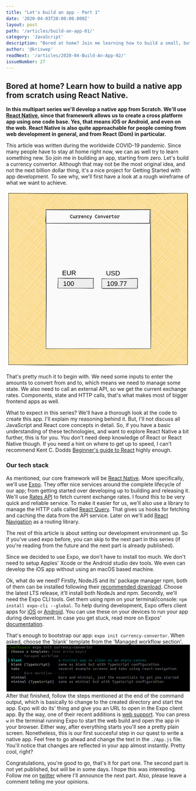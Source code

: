 ```yaml
---
title: "Let's build an app - Part 1"
date: '2020-04-03T20:00:00.000Z'
layout: post
path: '/articles/build-an-app-01/'
category: 'JavaScript'
description: "Bored at home? Join me learning how to build a small, but complete app in 2020. We'll use React Native to build a cross platform and fully native app."
author: '@kriswep'
readNext: '/articles/2020-04-Build-An-App-02/'
issueNumber: 27
---
```


## Bored at home? Learn how to build a native app from scratch using React Native.

**In this multipart series we'll develop a native app from Scratch. We'll use [React Native](https://reactnative.dev/), since that framework allows us to create a cross platform app using one code base. Yes, that means iOS or Android, and even on the web. React Native is also quite approachable for people coming from web development in general, and from React (Dom) in particular.**

This article was written during the worldwide COVID-19 pandemic. Since many people have to stay at home right now, we can as well try to learn something new. So join me in building an app, starting from zero. Let's build a currency convertor. Although that may not be the most original idea, and not the next billion dollar thing, it's a nice project for Getting Started with app development. To see why, we'll first have a look at a rough wireframe of what we want to achieve.

![First rough draft of the app we'll build. There are two fields to select the currencies and two inputs to enter the corresponding values. They are aligned centrally on the screen.](app-draft.jpg)

That's pretty much it to begin with. We need some inputs to enter the amounts to convert from and to, which means we need to manage some state. We also need to call an external API, so we get the current exchange rates. Components, state and HTTP calls, that's what makes most of bigger frontend apps as well.

What to expect in this series? We'll have a thorough look at the code to create this app. I'll explain my reasoning behind it. But, I'll not discuss all JavaScript and React core concepts in detail. So, if you have a basic understanding of these technologies, and want to explore React Native a bit further, this is for you. You don't need deep knowledge of React or React Native though. If you need a hint on where to get up to speed, I can't recommend Kent C. Dodds [Beginner's guide to React](https://egghead.io/courses/the-beginner-s-guide-to-react) highly enough.

### Our tech stack

As mentioned, our core framework will be [React Native](https://reactnative.dev/). More specifically, we'll use [Expo](https://expo.io/). They offer nice services around the complete lifecycle of our app; from getting started over developing up to building and releasing it. We'll use [Rates API](http://ratesapi.io/) to fetch current exchange rates. I found this to be very quick and reliable service. To make it easier for us, we'll also use a library to manage the HTTP calls called [React Query](https://github.com/tannerlinsley/react-query). That gives us hooks for fetching and caching the data from the API service. Later on we'll add [React Navigation](https://reactnavigation.org/) as a routing library.

The rest of this article is about setting our development environment up. So if you've used expo before, you can skip to the next part in this series (if you're reading from the future and the next part is already published).

Since we decided to use Expo, we don't have to install too much. We don't need to setup Apples' Xcode or the Android studio dev tools. We even can develop the iOS app without using an macOS based machine.

Ok, what do we need? Firstly, NodeJS and its' package manager npm, both of them can be installed following their [recommended download](https://nodejs.org/en/). Choose the latest LTS release, it'll install both NodeJs and npm. Secondly, we'll need the Expo CLI tools. Get them using npm on your terminal/console: `npm install expo-cli --global`. To help during development, Expo offers client apps for [iOS](https://itunes.apple.com/app/apple-store/id982107779) or [Android](https://play.google.com/store/apps/details?id=host.exp.exponent). You can use these on your devices to run your app during development. In case you get stuck, read more on Expos' [documentation](https://docs.expo.io/versions/v36.0.0/get-started/installation/).

That's enough to bootstrap our app: `expo init currency-convertor`. When asked, choose the 'blank' template from the 'Managed workflow section'.
![Expo CLI after the expo init command. The blank template is preselected, use that one.](expo-init.jpg)
After that finished, follow the steps mentioned at the end of the command output, which is basically to change to the created directory and start the app. Expo will do its' thing and give you an URL to open in the Expo client app. By the way, one of their recent additions is [web support](https://docs.expo.io/versions/v33.0.0/introduction/running-in-the-browser/). You can press `w` in the terminal running Expo to start the web build and open the app in your browser. Either way, after everything starts you'll see a pretty plain screen. Nonetheless, this is our first succesful step in our quest to write a native app. Feel free to go ahead and change the text in the `./App.js` file. You'll notice that changes are reflected in your app almost instantly. Pretty cool, right?

Congratulations, you're good to go, that's it for part one. The second part is not yet published, but will be in some days. I hope this was interesting. Follow me on [twitter](https://twitter.com/kriswep) where I'll announce the next part. Also, please leave a comment telling me your opinions.
